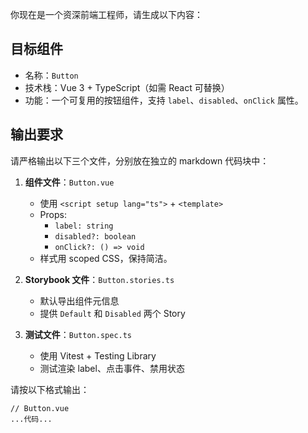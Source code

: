 你现在是一个资深前端工程师，请生成以下内容：

## 目标组件
- 名称：`Button`
- 技术栈：Vue 3 + TypeScript（如需 React 可替换）
- 功能：一个可复用的按钮组件，支持 `label`、`disabled`、`onClick` 属性。

## 输出要求
请严格输出以下三个文件，分别放在独立的 markdown 代码块中：

1. **组件文件**：`Button.vue`
    - 使用 `<script setup lang="ts">` + `<template>`
    - Props:
        - `label: string`
        - `disabled?: boolean`
        - `onClick?: () => void`
    - 样式用 scoped CSS，保持简洁。

2. **Storybook 文件**：`Button.stories.ts`
    - 默认导出组件元信息
    - 提供 `Default` 和 `Disabled` 两个 Story

3. **测试文件**：`Button.spec.ts`
    - 使用 Vitest + Testing Library
    - 测试渲染 label、点击事件、禁用状态

请按以下格式输出：
```vue
// Button.vue
...代码...
